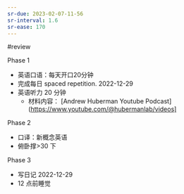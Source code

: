 ```yaml
---
sr-due: 2023-02-07-11-56
sr-interval: 1.6
sr-ease: 170
---
```


#review 

Phase 1
- 英语口语：每天开口20分钟
- 完成每日 spaced repetition. 2022-12-29
- 英语听力 20 分钟
	- 材料内容： [Andrew Huberman Youtube Podcast](https://www.youtube.com/@hubermanlab/videos]

Phase 2
- 口译：新概念英语
- 俯卧撑>30 下

Phase 3
- 写日记 2022-12-29
- 12 点前睡觉

